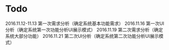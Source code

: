 # Todo
2016.11.12-11.13  第一次需求分析（确定系统基本功能需求）
2016.11.16        第一次UI分析（确定系统第一次功能分析UI展示模式）
2016.11.19        第二次需求分析（确定系统大部分功能）
2016.11.21        第二次UI分析（确定系统第二次功能分析UI展示模式）